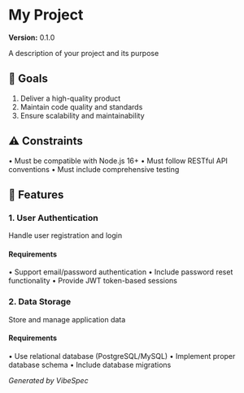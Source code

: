 # My Project

**Version:** 0.1.0

A description of your project and its purpose


## 🎯 Goals

1. Deliver a high-quality product
2. Maintain code quality and standards
3. Ensure scalability and maintainability

## ⚠️ Constraints

• Must be compatible with Node.js 16+
• Must follow RESTful API conventions
• Must include comprehensive testing

## 🚀 Features

### 1. User Authentication

Handle user registration and login

#### Requirements

• Support email/password authentication
• Include password reset functionality
• Provide JWT token-based sessions

### 2. Data Storage

Store and manage application data

#### Requirements

• Use relational database (PostgreSQL/MySQL)
• Implement proper database schema
• Include database migrations


*Generated by VibeSpec*
